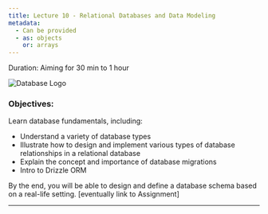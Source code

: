 ```yaml
---
title: Lecture 10 - Relational Databases and Data Modeling
metadata:
  - Can be provided
  - as: objects
    or: arrays
---
```


<!-- # Lecture 10: Relational Database and Data Modeling -->

Duration: Aiming for 30 min to 1 hour

![Database Logo](https://cdn.iconscout.com/icon/premium/png-256-thumb/relational-database-2417234-2036561.png)

### Objectives:

Learn database fundamentals, including:

- Understand a variety of database types
- Illustrate how to design and implement various types of database relationships in a relational database
- Explain the concept and importance of database migrations
- Intro to Drizzle ORM

By the end, you will be able to design and define a database schema based on a real-life setting. [eventually link to Assignment]

---
